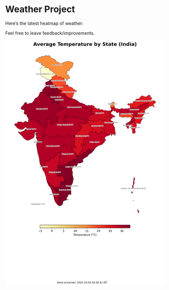 # Weather Project

Here’s the latest heatmap of weather:

Feel free to leave feedback/improvements.

![India Heatmap](docs/assets/india_heatmap.png?v=DFA822)
